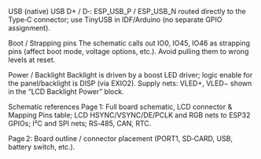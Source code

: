 USB (native)
USB D+ / D‑: ESP_USB_P / ESP_USB_N routed directly to the Type‑C connector; use TinyUSB in IDF/Arduino (no separate GPIO assignment). 

Boot / Strapping pins
The schematic calls out IO0, IO45, IO46 as strapping pins (affect boot mode, voltage options, etc.). Avoid pulling them to wrong levels at reset. 

Power / Backlight
Backlight is driven by a boost LED driver; logic enable for the panel/backlight is DISP (via EXIO2). Supply nets: VLED+, VLED− shown in the “LCD Backlight Power” block. 

Schematic references
Page 1: Full board schematic, LCD connector & Mapping Pins table; LCD HSYNC/VSYNC/DE/PCLK and RGB nets to ESP32 GPIOs; I²C and SPI nets; RS‑485, CAN, RTC.

Page 2: Board outline / connector placement (PORT1, SD‑CARD, USB, battery switch, etc.). 